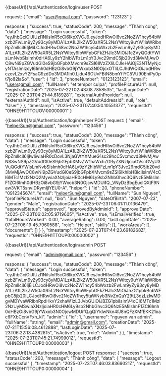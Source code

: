 {{baseUrl}}/api/Authentication/login/user POST

request:
{
  "email": "user@gmail.com",
  "password": "123123"
}

response:
{
    "success": true,
    "statusCode": 200,
    "message": "Thành công",
    "data": {
        "message": "Login successful",
        "token": "eyJhbGciOiJIUzI1NiIsInR5cCI6IkpXVCJ9.eyJodHRwOi8vc2NoZW1hcy54bWxzb2FwLm9yZy93cy8yMDA1LzA1L2lkZW50aXR5L2NsYWltcy9uYW1laWRlbnRpZmllciI6IjMiLCJodHRwOi8vc2NoZW1hcy54bWxzb2FwLm9yZy93cy8yMDA1LzA1L2lkZW50aXR5L2NsYWltcy9lbWFpbGFkZHJlc3MiOiJ1c2VyQGdtYWlsLmNvbSIsImh0dHA6Ly9zY2hlbWFzLm1pY3Jvc29mdC5jb20vd3MvMjAwOC8wNi9pZGVudGl0eS9jbGFpbXMvcm9sZSI6IlVzZXIiLCJleHAiOjE3NTMyNjcyNTAsImlzcyI6Imh0dHBzOi8vbG9jYWxob3N0OjcxOTIiLCJhdWQiOiJodHRwczovL2xvY2FsaG9zdDo3MDA1In0.Ljdu46OUvFBtN8bmYflYC5VU90EhiPy0pt7jo82laSo",
        "user": {
            "id": 3,
            "phoneNumber": "0123123123",
            "email": "user@gmail.com",
            "fullName": "et tempor culpa",
            "profilePictureUrl": null,
            "registrationDate": "2025-07-22T02:43:08.7858535",
            "lastLoginDate": "2025-07-23T04:21:44.6189281",
            "externalAuthProvider": null,
            "externalAuthId": null,
            "isActive": true,
            "defaultAddressId": null,
            "role": "User"
        }
    },
    "timestamp": "2025-07-23T07:40:50.1055137Z",
    "requestId": "0HNE9H1TTOUOV:00000001"
}

{{baseUrl}}/api/Authentication/login/helper POST
request:
{
  "email": "helperSun@gmail.com",
  "password": "123456"
}

response:
{
    "success": true,
    "statusCode": 200,
    "message": "Thành công",
    "data": {
        "message": "Login successful",
        "token": "eyJhbGciOiJIUzI1NiIsInR5cCI6IkpXVCJ9.eyJodHRwOi8vc2NoZW1hcy54bWxzb2FwLm9yZy93cy8yMDA1LzA1L2lkZW50aXR5L2NsYWltcy9uYW1laWRlbnRpZmllciI6IjIwIiwiaHR0cDovL3NjaGVtYXMueG1sc29hcC5vcmcvd3MvMjAwNS8wNS9pZGVudGl0eS9jbGFpbXMvZW1haWxhZGRyZXNzIjoiaGVscGVyU3VuQGdtYWlsLmNvbSIsImh0dHA6Ly9zY2hlbWFzLm1pY3Jvc29mdC5jb20vd3MvMjAwOC8wNi9pZGVudGl0eS9jbGFpbXMvcm9sZSI6IkhlbHBlciIsImV4cCI6MTc1MzI2NzQ2MywiaXNzIjoiaHR0cHM6Ly9sb2NhbGhvc3Q6NzE5MiIsImF1ZCI6Imh0dHBzOi8vbG9jYWxob3N0OjcwMDUifQ._VNyDzBbgEuclQXtF9Naw3VKT5snvIDRymIjlYEU0-A",
        "helper": {
            "id": 20,
            "phoneNumber": "0912345674",
            "email": "helperSun@gmail.com",
            "fullName": "Sun Nguyen",
            "profilePictureUrl": null,
            "bio": "Sun Nguyen",
            "dateOfBirth": "2007-07-23",
            "gender": "Male",
            "registrationDate": "2025-07-23T06:01:11.0136479",
            "approvalStatus": "approved",
            "approvedByAdminId": 1,
            "approvalDate": "2025-07-23T06:02:05.9719605",
            "isActive": true,
            "isEmailVerified": true,
            "totalHoursWorked": 0.00,
            "averageRating": 0.00,
            "lastLoginDate": "2025-07-23T06:19:45.7960588",
            "role": "Helper",
            "skills": [],
            "workAreas": [],
            "documents": []
        }
    },
    "timestamp": "2025-07-23T07:44:23.6918268Z",
    "requestId": "0HNE9H1TTOUP0:00000002"
}


{{baseUrl}}/api/Authentication/login/admin POST

request:
{
    "email": "admin@gmail.com",
    "password": "123456"
}

response:
{
    "success": true,
    "statusCode": 200,
    "message": "Thành công",
    "data": {
        "message": "Login successful",
        "token": "eyJhbGciOiJIUzI1NiIsInR5cCI6IkpXVCJ9.eyJodHRwOi8vc2NoZW1hcy54bWxzb2FwLm9yZy93cy8yMDA1LzA1L2lkZW50aXR5L2NsYWltcy9uYW1laWRlbnRpZmllciI6IjEiLCJodHRwOi8vc2NoZW1hcy54bWxzb2FwLm9yZy93cy8yMDA1LzA1L2lkZW50aXR5L2NsYWltcy9lbWFpbGFkZHJlc3MiOiJhZG1pbkBnbWFpbC5jb20iLCJodHRwOi8vc2NoZW1hcy5taWNyb3NvZnQuY29tL3dzLzIwMDgvMDYvaWRlbnRpdHkvY2xhaW1zL3JvbGUiOiJBZG1pbiIsImV4cCI6MTc1MzI2NzUyMSwiaXNzIjoiaHR0cHM6Ly9sb2NhbGhvc3Q6NzE5MiIsImF1ZCI6Imh0dHBzOi8vbG9jYWxob3N0OjcwMDUifQ.gQiYklwNkn4fJ8nQFzXMfEKK21oac6FXbCcnVFxh_kI",
        "admin": {
            "id": 1,
            "username": "nguyen van admin",
            "fullName": "string",
            "email": "admin@gmail.com",
            "creationDate": "2025-07-21T15:56:08.4612888",
            "lastLoginDate": "2025-07-23T06:22:13.4382815",
            "isActive": true,
            "role": "Admin"
        }
    },
    "timestamp": "2025-07-23T07:45:21.7499901Z",
    "requestId": "0HNE9H1TTOUP0:00000003"
}

{{baseUrl}}/api/Authentication/logout POST
response:
{
    "success": true,
    "statusCode": 200,
    "message": "Thành công",
    "data": {
        "message": "Logout successful"
    },
    "timestamp": "2025-07-23T07:46:03.8366021Z",
    "requestId": "0HNE9H1TTOUP0:00000004"
}
